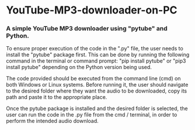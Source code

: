 # YouTube-MP3-downloader-on-PC
### A simple YouTube MP3 downloader using "pytube" and Python.

To ensure proper execution of the code in the ".py" file, the user needs to install the "pytube" package first. This can be done by running the following command in the terminal or command prompt: "pip install pytube" or "pip3 install pytube" depending on the Python version being used.

The code provided should be executed from the command line (cmd) on both Windows or Linux systems. Before running it, the user should navigate to the desired folder where they want the audio to be downloaded, copy its path and paste it to the appropriate place.

Once the pytube package is installed and the desired folder is selected, the user can run the code in the .py file from the cmd / terminal, in order to perform the intended audio download.
